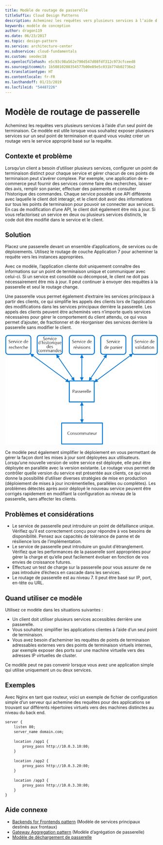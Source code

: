 ```yaml
---
title: Modèle de routage de passerelle
titleSuffix: Cloud Design Patterns
description: Acheminez les requêtes vers plusieurs services à l’aide d’un seul point de terminaison.
keywords: modèle de conception
author: dragon119
ms.date: 06/23/2017
ms.topic: design-pattern
ms.service: architecture-center
ms.subservice: cloud-fundamentals
ms.custom: seodec18
ms.openlocfilehash: e5c93c98a562e790d547d08fdf312c973cfceed8
ms.sourcegitcommit: 1b50810208354577b00e89e5c031b774b02736e2
ms.translationtype: HT
ms.contentlocale: fr-FR
ms.lasthandoff: 01/23/2019
ms.locfileid: "54487226"
---
```

# <a name="gateway-routing-pattern"></a>Modèle de routage de passerelle

Acheminez les requêtes vers plusieurs services à l’aide d’un seul point de terminaison. Ce modèle est utile lorsque vous souhaitez exposer plusieurs services sur un seul point de terminaison et quand vous voulez créer un routage vers le service approprié basé sur la requête.

## <a name="context-and-problem"></a>Contexte et problème

Lorsqu’un client a besoin d’utiliser plusieurs services, configurer un point de terminaison distinct pour chaque service et gérer chacun de ces points de terminaison peut s’avérer complexe. Par exemple, une application de e-commerce peut fournir des services comme faire des recherches, laisser des avis, remplir son panier, effectuer des paiements et consulter l’historique des commandes. Chaque service possède une API différente avec laquelle le client doit interagir, et le client doit avoir des informations sur tous les points de terminaison pour pouvoir se connecter aux services. En cas de modification d’une API, le client doit également être mis à jour. Si vous refactorisez un service en deux ou plusieurs services distincts, le code doit être modifié dans le service et le client.

## <a name="solution"></a>Solution

Placez une passerelle devant un ensemble d’applications, de services ou de déploiements. Utilisez le routage de couche Application 7 pour acheminer la requête vers les instances appropriées.

Avec ce modèle, l’application cliente doit uniquement connaître des informations sur un point de terminaison unique et communiquer avec celui-ci. Si un service est consolidé ou décomposé, le client ne doit pas nécessairement être mis à jour. Il peut continuer à envoyer des requêtes à la passerelle et seul le routage change.

Une passerelle vous permet également d’extraire les services principaux à partir des clients, ce qui simplifie les appels des clients lors de l’application des modifications dans les services principaux derrière la passerelle. Les appels des clients peuvent être acheminés vers n’importe quels services nécessaires pour gérer le comportement du client attendu, ce qui vous permet d’ajouter, de fractionner et de réorganiser des services derrière la passerelle sans modifier le client.

![Diagramme du modèle de routage de passerelle](./_images/gateway-routing.png)

Ce modèle peut également simplifier le déploiement en vous permettant de gérer la façon dont les mises à jour sont déployées aux utilisateurs. Lorsqu’une nouvelle version de votre service est déployée, elle peut être déployée en parallèle avec la version existante. Le routage vous permet de contrôler quelle version du service est présentée aux clients, ce qui vous donne la possibilité d’utiliser diverses stratégies de mise en production (déploiement de mises à jour incrémentielles, parallèles ou complètes). Les problèmes détectés après avoir déployé le nouveau service peuvent être corrigés rapidement en modifiant la configuration au niveau de la passerelle, sans affecter les clients.

## <a name="issues-and-considerations"></a>Problèmes et considérations

- Le service de passerelle peut introduire un point de défaillance unique. Vérifiez qu’il est correctement conçu pour répondre à vos besoins de disponibilité. Pensez aux capacités de tolérance de panne et de résilience lors de l’implémentation.
- Le service de passerelle peut introduire un goulot d’étranglement. Vérifiez que les performances de la passerelle sont appropriées pour gérer la charge et qu’elle peut facilement évoluer en fonction de vos envies de croissance futures.
- Effectuez un test de charge sur la passerelle pour vous assurer de ne pas introduire d’échecs en cascade dans les services.
- Le routage de passerelle est au niveau 7. Il peut être basé sur IP, port, en-tête ou URL.

## <a name="when-to-use-this-pattern"></a>Quand utiliser ce modèle

Utilisez ce modèle dans les situations suivantes :

- Un client doit utiliser plusieurs services accessibles derrière une passerelle.
- Vous souhaitez simplifier les applications clientes à l’aide d’un seul point de terminaison.
- Vous avez besoin d’acheminer les requêtes de points de terminaison adressables externes vers des points de terminaison virtuels internes, par exemple exposer des ports sur une machine virtuelle vers des adresses IP virtuelles de cluster.

Ce modèle peut ne pas convenir lorsque vous avez une application simple qui utilise uniquement un ou deux services.

## <a name="example"></a>Exemples

Avec Nginx en tant que routeur, voici un exemple de fichier de configuration simple d’un serveur qui achemine des requêtes pour des applications se trouvant sur différents répertoires virtuels vers des machines distinctes au niveau du back end.

```console
server {
    listen 80;
    server_name domain.com;

    location /app1 {
        proxy_pass http://10.0.3.10:80;
    }

    location /app2 {
        proxy_pass http://10.0.3.20:80;
    }

    location /app3 {
        proxy_pass http://10.0.3.30:80;
    }
}
```

## <a name="related-guidance"></a>Aide connexe

- [Backends for Frontends pattern](./backends-for-frontends.md) (Modèle de services principaux destinés aux frontaux)
- [Gateway Aggregation pattern](./gateway-aggregation.md) (Modèle d’agrégation de passerelle)
- [Modèle de déchargement de passerelle](./gateway-offloading.md)
